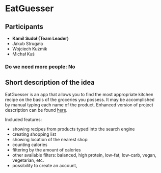 # EatGuesser
## Participants 
 - **Kamil Sudoł (Team Leader)**
 - Jakub Strugała
 - Wojciech Kuźmik
 - Michał Kuś
### Do we need more people: No
## Short description of the idea
EatGuesser is an app that allows you to find the most appropriate kitchen recipe on the basis of the groceries you possess. It may be accomplished by manual typing each name of the product. Enhanced version of project description can be found [here](enchanced.txt).

Included features:
- showing recipes from products typed into the search engine
- creating shopping list
- showing location of the nearest shop 
- counting calories
- filtering by the amount of calories
- other available filters: balanced, high protein, low-fat, low-carb, vegan, vegetarian, etc.
- possibility to create an account,